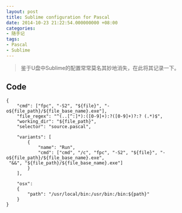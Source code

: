 ```yaml
---
layout: post
title: Sublime configuration for Pascal
date: 2014-10-23 21:22:54.000000000 +08:00
categories:
- 随手记
tags:
- Pascal
- Sublime
---
```


> 鉴于U盘中Sublime的配置常常莫名其妙地消失，在此将其记录一下。

## **Code**

    {
        "cmd": ["fpc", "-S2", "${file}", "-o${file_path}/${file_base_name}.exe"],
        "file_regex": "^(..[^:]*):([0-9]+):?([0-9]+)?:? (.*)$",
        "working_dir": "${file_path}",
        "selector": "source.pascal",

        "variants": [
            {
                "name": "Run",
                "cmd": ["cmd", "/c", "fpc", "-S2", "${file}", "-o${file_path}/${file_base_name}.exe", 
     "&&", "${file_path}/${file_base_name}.exe"]
            }
        ],

        "osx":
        {
            "path": "/usr/local/bin:/usr/bin:/bin:${path}"
        }
    }